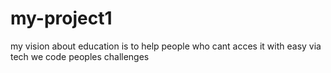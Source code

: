 # my-project1
my vision about education is to help people who cant acces it with easy via tech we code peoples challenges
